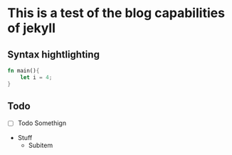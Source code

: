 # This is a test of the blog capabilities of jekyll


## Syntax hightlighting
```rust
fn main(){
    let i = 4;
}
```

## Todo

 - [ ] Todo Somethign
 - Stuff
   - Subitem
